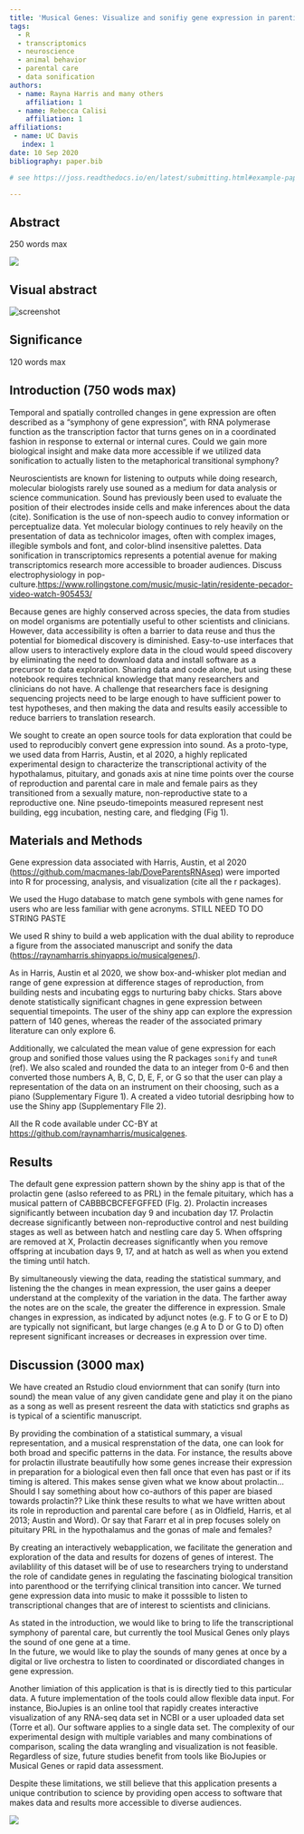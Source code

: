 ```yaml
---
title: 'Musical Genes: Visualize and sonifiy gene expression in parenting pigeons'
tags:
  - R
  - transcriptomics
  - neuroscience
  - animal behavior
  - parental care
  - data sonification
authors:
  - name: Rayna Harris and many others
    affiliation: 1
  - name: Rebecca Calisi 
    affiliation: 1
affiliations:
 - name: UC Davis
   index: 1 
date: 10 Sep 2020
bibliography: paper.bib

# see https://joss.readthedocs.io/en/latest/submitting.html#example-paper-and-bibliography

---
```


##  Abstract

250 words max

![](www/fig_musicalgenes2.png)

## Visual abstract


![screenshot](www/screenshot.png)

## Significance

120 words max

##  Introduction (750 wods max)

Temporal and spatially controlled changes in gene expression are often described as a “symphony of gene expression”, with RNA polymerase function as the transcription factor that turns genes on in a coordinated fashion in response to external or internal cures. Could we gain more biological insight and make data more accessible if we utilized data sonification to actually listen to the metaphorical transitional symphony?   
  
Neuroscientists are known for listening to outputs while doing research, molecular biologists rarely use souned as a medium for data analysis or science communication. Sound has previously been used to evaluate the position of their electrodes inside cells and make inferences about the data (cite). Sonification is the use of non-speech audio to convey information or perceptualize data. Yet molecular biology continues to rely heavily on the presentation of data as technicolor images, often with complex images, illegible symbols and font, and color-blind insensitive palettes. Data sonification in transcriptomics represents a potential avenue for making transcriptomics research more accessible to broader audiences. Discuss electrophysiology in pop-culture.https://www.rollingstone.com/music/music-latin/residente-pecador-video-watch-905453/  
  
Because genes are highly conserved across species, the data from studies on model organisms are potentially useful to other scientists and clinicians. However, data accessibility is often a barrier to data reuse and thus the potential for biomedical discovery is diminished. Easy-to-use interfaces that allow users to interactively explore data in the cloud would speed discovery by eliminating the need to download data and install software as a precursor to data exploration. Sharing data and code alone, but using these notebook requires technical knowledge that many researchers and clinicians do not have. A challenge that researchers face is designing sequencing projects need to be large enough to have sufficient power to test hypotheses, and then making the data and results easily accessible to reduce barriers to translation research.   
  
We sought to create an open source tools for data exploration that could be used to reproducibly convert gene expression into sound. As a proto-type, we used data from Harris, Austin, et al 2020, a highly replicated experimental design to characterize the transcriptional activity of the hypothalamus, pituitary, and gonads axis at nine time points over the course of reproduction and parental care in male and female pairs as they transitioned from a sexually mature, non-reproductive state to a reproductive one. Nine pseudo-timepoints measured represent nest building, egg incubation, nesting care, and fledging (Fig 1).   
  
## Materials and Methods  
  
Gene expression data associated with Harris, Austin, et al 2020 (https://github.com/macmanes-lab/DoveParentsRNAseq) were imported into R for processing, analysis, and visualization (cite all the r packages).   
  
We used the Hugo database to match gene symbols with gene names for users who are less familiar with gene acronyms. STILL NEED TO DO STRING PASTE  
  
We used R shiny to build a web application with the dual ability to reproduce a figure from the associated manuscript and sonify the data (https://raynamharris.shinyapps.io/musicalgenes/).   
  
As in Harris, Austin et al 2020, we show box-and-whisker plot median and range of gene expression at difference stages of reproduction, from building nests and incubating eggs to nurturing baby chicks. Stars above denote statistically significant chagnes in gene expression between sequential timepoints. The user of the shiny app can explore the expression pattern of 140 genes, whereas the reader of the associated primary literature can only explore 6.   
  
Additionally, we calculated the mean value of gene expression for each group and sonified those values using the R packages `sonify` and `tuneR` (ref). We also scaled and rounded the data to an integer from 0-6 and then converted those numbers A, B, C, D, E, F, or G so that the user can play a representation of the data on an instrument on their choosing, such as a piano (Supplementary Figure 1). A created a video tutorial desripbing how to use the Shiny app (Supplementary FIle 2).     
  
All the R code available under CC-BY at https://github.com/raynamharris/musicalgenes.    

## Results  
  
The default gene expression pattern shown by the shiny app is that of the prolactin gene (aslso refereed to as PRL) in the female pituitary, which has a musical pattern of CABBBCBCFEFGFFED (FIg. 2). Prolactin increases significantly between incubation day 9 and incubation day 17. Prolactin decrease significantly between non-reproductive control and nest building stages as well as between hatch and nestling care day 5. When offspring are removed at X, Prolactin decreases significantly when you remove offspring at incubation days 9, 17, and at hatch as well as when you extend the timing until hatch.   
  
By simultaneously viewing the data, reading the statistical summary, and listening the the changes in mean expression, the user gains a deeper understand at the complexity of the variation in the data. The farther away the notes are on the scale, the greater the difference in expression. Smale changes in expression, as indicated by adjunct notes (e.g.  F to G or E to D) are typically not significant, but large changes (e.g A to D or G to D) often represent significant increases or decreases in expression over time.   

## Discussion  (3000 max)
  
We have created an Rstudio cloud enviornment that can sonify (turn into sound) the mean value of any given candidate gene and play it on the piano as a song as well as present resreent the data with statictics snd graphs as is typical of a scientific manuscript.   
  
By providing the combination of a statistical summary, a visual representation, and a musical resprenstation of the data, one can look for both broad and specific patterns in the data. For instance, the results above for prolactin illustrate beautifully how some genes increase their expression in preparation for a biological even then fall once that even has past or if its timing is altered. This makes sense given what we know about prolactin… Should I say something about how co-authors of this paper are biased towards prolactin?? Like think these results to what we have written about its role in reproduction and parental care before ( as in Oldfield, Harris, et al 2013; Austin and Word). Or say that Fararr et al in prep focuses solely on pituitary PRL in the hypothalamus and the gonas of male and females?   
  
By creating an interactively webapplication, we facilitate the generation and exploration of the data and results for dozens of genes of interest. The avilablility of this dataset will be of use to researchers trying to understand the role of candidate genes in regulating the fascinating biological transition into parenthood or the terrifying clinical transition into cancer. We turned gene expression data into music to make it posssible to listen to transcriptional changes that are of interest to scientists and clinicians.  
  
As stated in the introduction, we would like to bring to life the transcriptional symphony of parental care, but currently the tool Musical Genes only plays the sound of one gene at a time.   
In the future, we would like to play the sounds of many genes at once by a digital or live orchestra to listen to coordinated or discordiated changes in gene expression.   
  
Another limiation of this application is that is is directly tied to this particular data. A future implementation of the tools could allow flexible data input. For instance,   BioJupies is an online tool that rapidly creates interactive visualization of any RNA-seq data set in NCBI or a user uploaded data set (Torre et al). Our software applies to a single data set. The complexity of our experimental design with multiple variables and many combinations of comparison, scaling the data wrangling and visualization is not feasible. Regardless of size, future studies benefit from tools like BioJupies or Musical Genes or rapid data assessment.  
  
Despite these limitations, we still believe that this application presents a unique contribution to science by providing open access to software that makes data and results more accessible to diverse audiences.  

![]("fig")
